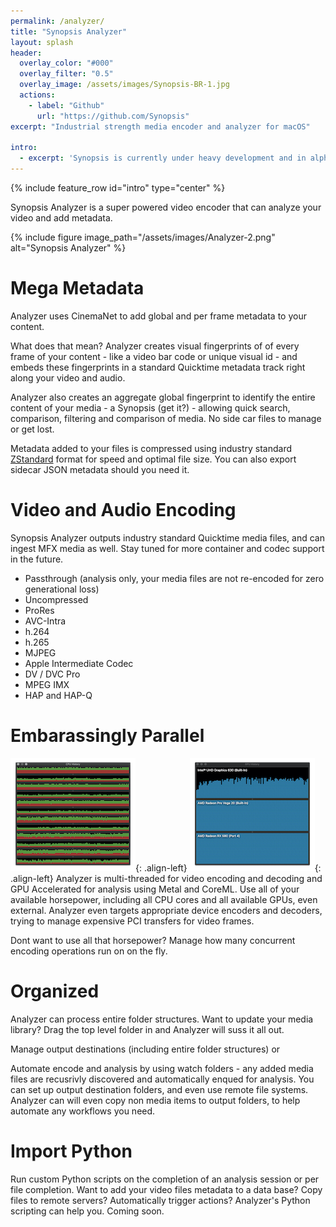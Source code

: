 ```yaml
---
permalink: /analyzer/
title: "Synopsis Analyzer"
layout: splash
header:
  overlay_color: "#000"
  overlay_filter: "0.5"
  overlay_image: /assets/images/Synopsis-BR-1.jpg
  actions:
    - label: "Github"
      url: "https://github.com/Synopsis"
excerpt: "Industrial strength media encoder and analyzer for macOS"

intro: 
  - excerpt: 'Synopsis is currently under heavy development and in alpha phase. Want to know more - [join our slack channel](https://join.slack.com/t/synopsis-discuss/shared_invite/enQtODIzNjg5MzA1MDYwLTg4OGM5ZGMzZTQ3OTBjYTQzZDMyNDY0ZWM3NzFkN2YxZTE5NWI5NWQyMmZjMGE1OGYyZmExMWFlZWVkMDE4ZWQ) for info'
---
```


{% include feature_row id="intro" type="center" %}

Synopsis Analyzer is a super powered video encoder that can analyze your video and add metadata.

{% include figure image_path="/assets/images/Analyzer-2.png" alt="Synopsis Analyzer" %}

# Mega Metadata

Analyzer uses CinemaNet to add global and per frame metadata to your content. 

What does that mean? Analyzer creates visual fingerprints of of every frame of your content - like a video bar code or unique visual id - and embeds these fingerprints in a standard Quicktime metadata track right along your video and audio. 

Analyzer also creates an aggregate global fingerprint to identify the entire content of your media - a Synopsis (get it?) - allowing quick search, comparison, filtering and comparison of media. No side car files to manage or get lost.  

Metadata added to your files is compressed using industry standard [ZStandard](https://facebook.github.io/zstd/) format for speed and optimal file size. You can also export sidecar JSON metadata should you need it.

# Video and Audio Encoding

Synopsis Analyzer outputs industry standard Quicktime media files, and can ingest MFX media as well. Stay tuned for more container and codec support in the future.

* Passthrough (analysis only, your media files are not re-encoded for zero generational loss)
* Uncompressed
* ProRes 
* AVC-Intra
* h.264
* h.265
* MJPEG
* Apple Intermediate Codec
* DV / DVC Pro
* MPEG IMX
* HAP and HAP-Q

# Embarassingly Parallel

![image-left](/assets/images/cpu.png){: .align-left} ![image-left](/assets/images/gpu.png){: .align-left} Analyzer is multi-threaded for video encoding and decoding and GPU Accelerated for analysis using Metal and CoreML. Use all of your available horsepower, including all CPU cores and all available GPUs, even external. Analyzer even targets appropriate device encoders and decoders, trying to manage expensive PCI transfers for video frames.

<!-- Even when running expensive machine learning analysis per frame, Analyzer beats out Apple's Compressor and Adobe Media Encoder in transcoding tasks.
 -->
Dont want to use all that horsepower? Manage how many concurrent encoding operations run on on the fly. 

# Organized

Analyzer can process entire folder structures. Want to update your media library? Drag the top level folder in and Analyzer will suss it all out.

Manage output destinations (including entire folder structures) or  

Automate encode and analysis by using watch folders - any added media files are recusrivly discovered and automatically enqued for analysis. You can set up output destination folders, and even use remote file systems. Analyzer can will even copy non media items to output folders, to help automate any workflows you need.

# Import Python

Run custom Python scripts on the completion of an analysis session or per file completion. Want to add your video files metadata to a data base? Copy files to remote servers? Automatically trigger actions? Analyzer's Python scripting can help you. Coming soon.